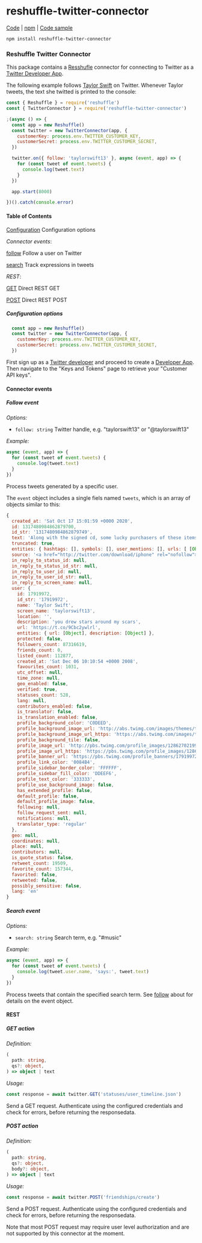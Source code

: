 # reshuffle-twitter-connector

[Code](https://github.com/reshufflehq/reshuffle-twitter-connector) |
[npm](https://www.npmjs.com/package/reshuffle-twitter-connector) |
[Code sample](https://github.com/reshufflehq/reshuffle-twitter-connector/examples)

`npm install reshuffle-twitter-connector`

### Reshuffle Twitter Connector

This package contains a [Resshufle](https://github.com/reshufflehq/reshuffle)
connector for connecting to Twitter as a
[Twitter Developer App](https://developer.twitter.com/en/docs/apps/overview).

The following example follows [Taylor Swift](https://www.taylorswift.com) on
Twitter. Whenever Taylor tweets, the text she twitted is printed to the
console:

```js
const { Reshuffle } = require('reshuffle')
const { TwitterConnector } = require('reshuffle-twitter-connector')

;(async () => {
  const app = new Reshuffle()
  const twitter = new TwitterConnector(app, {
    customerKey: process.env.TWITTER_CUSTOMER_KEY,
    customerSecret: process.env.TWITTER_CUSTOMER_SECRET,
  })

  twitter.on({ follow: 'taylorswift13' }, async (event, app) => {
    for (const tweet of event.tweets) {
      console.log(tweet.text)
    }
  })

  app.start(8000)

})().catch(console.error)
```

#### Table of Contents

[Configuration](#configuration) Configuration options

_Connector events_:

[follow](#follow) Follow a user on Twitter

[search](#search) Track expressions in tweets

_REST_:

[GET](#GET) Direct REST GET

[POST](#POST) Direct REST POST

##### <a name="configuration"></a>Configuration options

```js
  const app = new Reshuffle()
  const twitter = new TwitterConnector(app, {
    customerKey: process.env.TWITTER_CUSTOMER_KEY,
    customerSecret: process.env.TWITTER_CUSTOMER_SECRET,
  })
```

First sign up as a
[Twitter developer](https://developer.twitter.com/en/docs/developer-portal/overview) and proceed to create a
[Developer App](https://developer.twitter.com/en/docs/apps/overview). Then
navigate to the "Keys and Tokens" page to retrieve your "Customer API keys".

#### Connector events

##### <a name="follow"></a>Follow event

_Options:_

* `follow: string` Twitter handle, e.g. "taylorswift13" or "@taylorswift13"

_Example:_

```js
async (event, app) => {
  for (const tweet of event.tweets) {
    console.log(tweet.text)
  }
})
```

Process tweets generated by a specific user.

The `event` object includes a single fiels named `tweets`, which is an array
of objects similar to this:

```js
{
  created_at: 'Sat Oct 17 15:01:59 +0000 2020',
  id: 1317480984862879700,
  id_str: '1317480984862879749',
  text: 'Along with the signed cd, some lucky purchasers of these items may even receive complimentary cat hair stuck inside… https://t.co/aQ139uxVJf',
  truncated: true,
  entities: { hashtags: [], symbols: [], user_mentions: [], urls: [ [Object] ] },
  source: '<a href="http://twitter.com/download/iphone" rel="nofollow">Twitter for iPhone</a>',
  in_reply_to_status_id: null,
  in_reply_to_status_id_str: null,
  in_reply_to_user_id: null,
  in_reply_to_user_id_str: null,
  in_reply_to_screen_name: null,
  user: {
    id: 17919972,
    id_str: '17919972',
    name: 'Taylor Swift',
    screen_name: 'taylorswift13',
    location: '',
    description: 'you drew stars around my scars',
    url: 'https://t.co/9Cbc2ywlrl',
    entities: { url: [Object], description: [Object] },
    protected: false,
    followers_count: 87316619,
    friends_count: 0,
    listed_count: 112877,
    created_at: 'Sat Dec 06 10:10:54 +0000 2008',
    favourites_count: 1031,
    utc_offset: null,
    time_zone: null,
    geo_enabled: false,
    verified: true,
    statuses_count: 528,
    lang: null,
    contributors_enabled: false,
    is_translator: false,
    is_translation_enabled: false,
    profile_background_color: 'C0DEED',
    profile_background_image_url: 'http://abs.twimg.com/images/themes/theme1/bg.png',
    profile_background_image_url_https: 'https://abs.twimg.com/images/themes/theme1/bg.png',
    profile_background_tile: false,
    profile_image_url: 'http://pbs.twimg.com/profile_images/1286270219980242945/70DWScEH_normal.jpg',
    profile_image_url_https: 'https://pbs.twimg.com/profile_images/1286270219980242945/70DWScEH_normal.jpg',
    profile_banner_url: 'https://pbs.twimg.com/profile_banners/17919972/1595563550',
    profile_link_color: '0084B4',
    profile_sidebar_border_color: 'FFFFFF',
    profile_sidebar_fill_color: 'DDEEF6',
    profile_text_color: '333333',
    profile_use_background_image: false,
    has_extended_profile: false,
    default_profile: false,
    default_profile_image: false,
    following: null,
    follow_request_sent: null,
    notifications: null,
    translator_type: 'regular'
  },
  geo: null,
  coordinates: null,
  place: null,
  contributors: null,
  is_quote_status: false,
  retweet_count: 19509,
  favorite_count: 157344,
  favorited: false,
  retweeted: false,
  possibly_sensitive: false,
  lang: 'en'
}
```

##### <a name="search"></a>Search event

_Options:_

* `search: string` Search term, e.g. "#music"

_Example:_

```js
async (event, app) => {
  for (const tweet of event.tweets) {
    console.log(tweet.user.name, 'says:', tweet.text)
  }
})
```

Process tweets that contain the specified search term. See [follow](#follow)
about for details on the event object.

#### REST

##### <a name="GET"></a>GET action

_Definition:_

```ts
(
  path: string,
  qs?: object,
) => object | text
```

_Usage:_

```js
const response = await twitter.GET('statuses/user_timeline.json')
```

Send a GET request. Authenticate using the configured credentials and
check for errors, before returning the responsedata.

##### <a name="POST"></a>POST action

_Definition:_

```ts
(
  path: string,
  qs?: object,
  body?: object,
) => object | text
```

_Usage:_

```js
const response = await twitter.POST('friendships/create')
```

Send a POST request. Authenticate using the configured credentials and
check for errors, before returning the responsedata.

Note that most POST request may require user level authorization and are
not supported by this connector at the moment.
